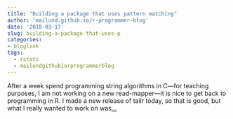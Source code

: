 ```yaml
---
title: "Building a package that uses pattern matching"
author: 'mailund.github.io/r-programmer-blog'
date: '2018-03-17'
slug: building-a-package-that-uses-p
categories:
- bloglink
tags:
  - rstats
  - mailundgithubiorprogrammerblog
---
```


After a week spend programming string algorithms in C—for teaching purposes, I am not working on a new read-mapper—it is nice to get back to programming in R. I made a new release of tailr today, so that is good, but what I really wanted to work on was[... <i class="fas fa-external-link-alt"></i>](https://mailund.github.io/r-programmer-blog/2018/03/17/building-a-package-that-uses-pattern-matching/)


